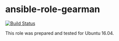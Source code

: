 # ansible-role-gearman

[![Build Status](https://travis-ci.com/iroquoisorg/ansible-role-gearman.svg?branch=master)](https://travis-ci.com/iroquoisorg/ansible-role-gearman)

This role was prepared and tested for Ubuntu 16.04.
